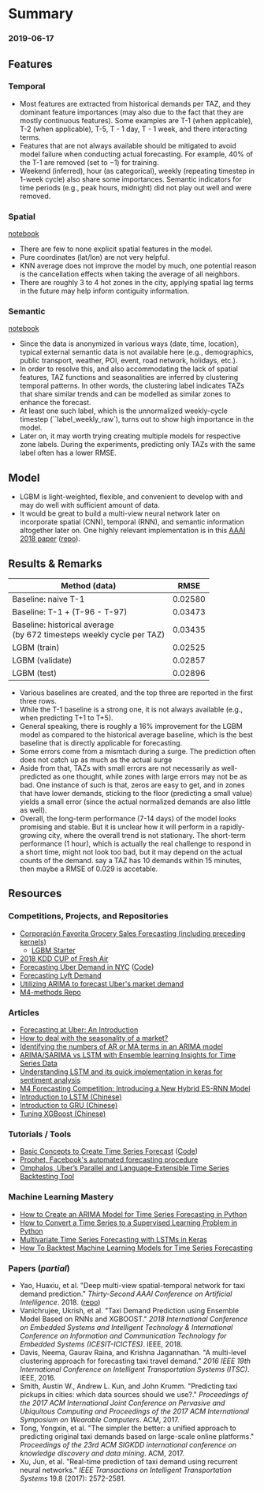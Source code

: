 # Summary

### 2019-06-17

## Features

### Temporal

- Most features are extracted from historical demands per TAZ, and they dominant feature importances (may also due to the fact that they are mostly continuous features). Some examples are T-1 (when applicable), T-2 (when applicable), T-5, T - 1 day, T - 1 week, and there interacting terms.
- Features that are not always available should be mitigated to avoid model failure when conducting actual forecasting. For example, 40% of the T-1 are removed (set to $-1$) for training.
- Weekend (inferred), hour (as categorical), weekly (repeating timestep in 1-week cycle) also share some importances. Semantic indicators for time periods (e.g., peak hours, midnight) did not play out well and were removed.

### Spatial

[notebook](./explore_spatial_lag.ipynb)

- There are few to none explicit spatial features in the model.
- Pure coordinates (lat/lon) are not very helpful.
- KNN average does not improve the model by much, one potential reason is the cancellation effects when taking the average of all neighbors.
- There are roughly 3 to 4 hot zones in the city, applying spatial lag terms in the future may help inform contiguity information.

### Semantic

[notebook](./explore_function_segmentation.ipynb)

- Since the data is anonymized in various ways (date, time, location), typical external semantic data is not available here (e.g., demographics, public transport, weather, POI, event, road network, holidays, etc.).
- In order to resolve this, and also accommodating the lack of spatial features, TAZ functions and seasonalities are inferred by clustering temporal patterns. In other words, the clustering label indicates TAZs that share similar trends and can be modelled as similar zones to enhance the forecast.
- At least one such label, which is the unnormalized weekly-cycle timestep (``label_weekly_raw`), turns out to show high importance in the model.
- Later on, it may worth trying creating multiple models for respective zone labels. During the experiments, predicting only TAZs with the same label often has a lower RMSE.

## Model

- LGBM is light-weighted, flexible, and convenient to develop with and may do well with sufficient amount of data.
- It would be great to build a multi-view neural network later on incorporate spatial (CNN), temporal (RNN), and semantic information altogether later on. One highly relevant implementation is in this [AAAI 2018 paper](https://arxiv.org/abs/1802.08714) ([repo](https://github.com/huaxiuyao/DMVST-Net)).

## Results & Remarks

| Method (data)                                                | RMSE    |
| ------------------------------------------------------------ | ------- |
| Baseline: naive T-1                                          | 0.02580 |
| Baseline: T-1 + (T-96 - T-97)                                | 0.03473 |
| Baseline: historical average<br/>(by 672 timesteps weekly cycle per TAZ) | 0.03435 |
| LGBM (train)                                                 | 0.02525 |
| LGBM (validate)                                              | 0.02857 |
| LGBM (test)                                                  | 0.02896 |

- Various baselines are created, and the top three are reported in the first three rows.
- While the T-1 baseline is a strong one, it is not always available (e.g., when predicting T+1 to T+5).
- General speaking, there is roughly a 16% improvement for the LGBM model as compared to the historical average baseline, which is the best baseline that is directly applicable for forecasting.
- Some errors come from a mismtach during a surge. The prediction often does not catch up as much as the actual surge
- Aside from that, TAZs with small errors are not necessarily as well-predicted as one thought, while zones with large errors may not be as bad. One instance of such is that, zeros are easy to get, and in zones that have lower demands, sticking to the floor (predicting a small value) yields a small error (since the actual normalized demands are also little as well).
- Overall, the long-term performance (7-14 days) of the model looks promising and stable. But it is unclear how it will perform in a rapidly-growing city, where the overall trend is not stationary. The short-term performance (1 hour), which is actually the real challenge to respond in a short time, might not look too bad, but it may depend on the actual counts of the demand. say a TAZ has 10 demands within 15 minutes, then maybe a RMSE of 0.029 is accetable.

## Resources

### Competitions, Projects, and Repositories

- [Corporación Favorita Grocery Sales Forecasting (including preceding kernels)](https://www.kaggle.com/c/favorita-grocery-sales-forecasting/discussion/47582)
  - [LGBM Starter](https://www.kaggle.com/ceshine/lgbm-starter)
- [2018 KDD CUP of Fresh Air](https://biendata.com/competition/kdd_2018/)
- [Forecasting Uber Demand in NYC](https://medium.com/@Vishwacorp/timeseries-forecasting-uber-demand-in-nyc-54dcfcdfd1f9) ([Code](https://github.com/Vishwacorp/nyc_uber_forecasting))
- [Forecasting Lyft Demand](https://stevhliu.github.io/forecasting-lyft-demand/)
- [Utilizing ARIMA to forecast Uber's market demand](https://www.kaggle.com/kruthik93/utilizing-arima-to-forecast-uber-s-market-demand)
- [M4-methods Repo](https://github.com/M4Competition/M4-methods)

### Articles

- [Forecasting at Uber: An Introduction](https://eng.uber.com/forecasting-introduction/)
- [How to deal with the seasonality of a market?](https://eng.lyft.com/how-to-deal-with-the-seasonality-of-a-market-584cc94d6b75)
- [Identifying the numbers of AR or MA terms in an ARIMA model](http://people.duke.edu/~rnau/411arim3.htm)
- [ARIMA/SARIMA vs LSTM with Ensemble learning Insights for Time Series Data](https://towardsdatascience.com/arima-sarima-vs-lstm-with-ensemble-learning-insights-for-time-series-data-509a5d87f20a)
- [Understanding LSTM and its quick implementation in keras for sentiment analysis](https://towardsdatascience.com/understanding-lstm-and-its-quick-implementation-in-keras-for-sentiment-analysis-af410fd85b47)
- [M4 Forecasting Competition: Introducing a New Hybrid ES-RNN Model](https://eng.uber.com/m4-forecasting-competition/)
- [Introduction to LSTM (Chinese)](https://zhuanlan.zhihu.com/p/32085405)
- [Introduction to GRU (Chinese)](https://zhuanlan.zhihu.com/p/32481747)
- [Tuning XGBoost (Chinese)](https://wuhuhu800.github.io/2018/02/28/XGboost_param_share/)

### Tutorials / Tools

- [Basic Concepts to Create Time Series Forecast](https://towardsdatascience.com/basic-principles-to-create-a-time-series-forecast-6ae002d177a4) ([Code](https://nbviewer.jupyter.org/github/leandrovrabelo/tsmodels/blob/master/notebooks/english/Basic%20Principles%20for%20Time%20Series%20Forecasting.ipynb))
- [Prophet, Facebook's automated forecasting procedure](https://facebook.github.io/prophet/)
- [Omphalos, Uber’s Parallel and Language-Extensible Time Series Backtesting Tool](https://eng.uber.com/omphalos/)

### Machine Learning Mastery

- [How to Create an ARIMA Model for Time Series Forecasting in Python](https://machinelearningmastery.com/arima-for-time-series-forecasting-with-python/)
- [How to Convert a Time Series to a Supervised Learning Problem in Python](https://machinelearningmastery.com/convert-time-series-supervised-learning-problem-python/)
- [Multivariate Time Series Forecasting with LSTMs in Keras](https://machinelearningmastery.com/multivariate-time-series-forecasting-lstms-keras/)
- [How To Backtest Machine Learning Models for Time Series Forecasting](https://machinelearningmastery.com/backtest-machine-learning-models-time-series-forecasting/)

### Papers (*partial*)

- Yao, Huaxiu, et al. "Deep multi-view spatial-temporal network for taxi demand prediction." *Thirty-Second AAAI Conference on Artificial Intelligence*. 2018. ([repo](https://github.com/huaxiuyao/DMVST-Net))
- Vanichrujee, Ukrish, et al. "Taxi Demand Prediction using Ensemble Model Based on RNNs and XGBOOST." *2018 International Conference on Embedded Systems and Intelligent Technology & International Conference on Information and Communication Technology for Embedded Systems (ICESIT-ICICTES)*. IEEE, 2018.
- Davis, Neema, Gaurav Raina, and Krishna Jagannathan. "A multi-level clustering approach for forecasting taxi travel demand." *2016 IEEE 19th International Conference on Intelligent Transportation Systems (ITSC)*. IEEE, 2016.
- Smith, Austin W., Andrew L. Kun, and John Krumm. "Predicting taxi pickups in cities: which data sources should we use?." *Proceedings of the 2017 ACM International Joint Conference on Pervasive and Ubiquitous Computing and Proceedings of the 2017 ACM International Symposium on Wearable Computers*. ACM, 2017.
- Tong, Yongxin, et al. "The simpler the better: a unified approach to predicting original taxi demands based on large-scale online platforms." *Proceedings of the 23rd ACM SIGKDD international conference on knowledge discovery and data mining*. ACM, 2017.
- Xu, Jun, et al. "Real-time prediction of taxi demand using recurrent neural networks." *IEEE Transactions on Intelligent Transportation Systems* 19.8 (2017): 2572-2581.